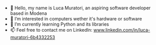 - 👋 Hello, my name is  Luca Muratori, an aspiring software developer based in Modena
- 👀 I’m interested in computers wether it's hardware or software
- 🌱 I’m currently learning Python and its libraries
- 📫 Feel free to contact me on LinkedIn: www.linkedin.com/in/luca-muratori-6b4332253
